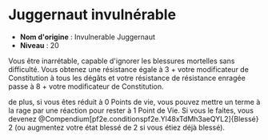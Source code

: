 # Juggernaut invulnérable

 * **Nom d'origine** : Invulnerable Juggernaut
 * **Niveau** : 20


<p><span>Vous être inarrétable, capable d'ignorer les blessures mortelles sans difficulté. Vous obtenez une résistance égale à 3 + votre modificateur de Constitution à tous les dégâts et votre résistance de résistance enragée passe à 8 + votre modificateur de Constitution.<br></span></p>
<p><span>de plus, si vous êtes réduit à 0 Points de vie, vous pouvez mettre un terme à la rage par une réaction pour rester à 1 Point de Vie. Si vous le faites, vous devenez  @Compendium[pf2e.conditionspf2e.Yl48xTdMh3aeQYL2]{Blessé} 2 (ou augmentez votre état blessé de 2 si vous étiez déjà blessé).&nbsp;</span></p>